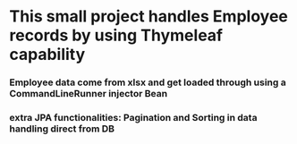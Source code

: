 # This small project handles Employee records by using Thymeleaf capability

### Employee data come from xlsx and get loaded through using a CommandLineRunner injector Bean
### extra JPA functionalities: Pagination and Sorting in data handling direct from DB
